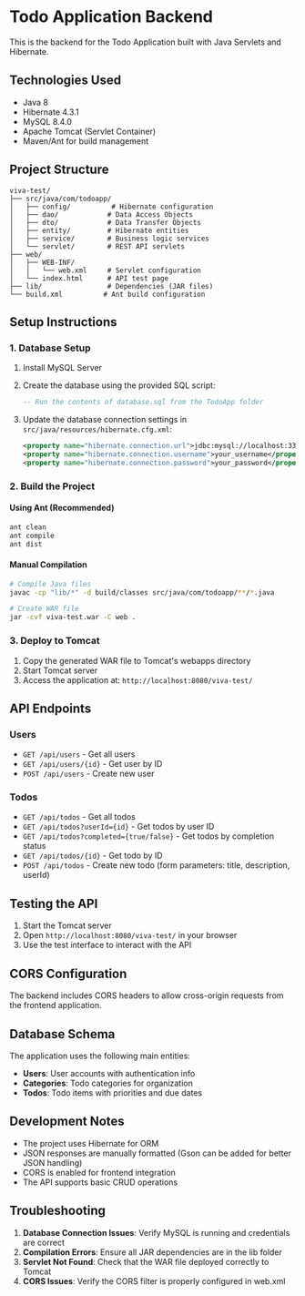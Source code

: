 # Todo Application Backend

This is the backend for the Todo Application built with Java Servlets and Hibernate.

## Technologies Used

- Java 8
- Hibernate 4.3.1
- MySQL 8.4.0
- Apache Tomcat (Servlet Container)
- Maven/Ant for build management

## Project Structure

```
viva-test/
├── src/java/com/todoapp/
│   ├── config/          # Hibernate configuration
│   ├── dao/            # Data Access Objects
│   ├── dto/            # Data Transfer Objects
│   ├── entity/         # Hibernate entities
│   ├── service/        # Business logic services
│   └── servlet/        # REST API servlets
├── web/
│   ├── WEB-INF/
│   │   └── web.xml     # Servlet configuration
│   └── index.html      # API test page
├── lib/                # Dependencies (JAR files)
└── build.xml          # Ant build configuration
```

## Setup Instructions

### 1. Database Setup

1. Install MySQL Server
2. Create the database using the provided SQL script:
   ```sql
   -- Run the contents of database.sql from the TodoApp folder
   ```

3. Update the database connection settings in `src/java/resources/hibernate.cfg.xml`:
   ```xml
   <property name="hibernate.connection.url">jdbc:mysql://localhost:3306/todo_app</property>
   <property name="hibernate.connection.username">your_username</property>
   <property name="hibernate.connection.password">your_password</property>
   ```

### 2. Build the Project

#### Using Ant (Recommended)
```bash
ant clean
ant compile
ant dist
```

#### Manual Compilation
```bash
# Compile Java files
javac -cp "lib/*" -d build/classes src/java/com/todoapp/**/*.java

# Create WAR file
jar -cvf viva-test.war -C web .
```

### 3. Deploy to Tomcat

1. Copy the generated WAR file to Tomcat's webapps directory
2. Start Tomcat server
3. Access the application at: `http://localhost:8080/viva-test/`

## API Endpoints

### Users
- `GET /api/users` - Get all users
- `GET /api/users/{id}` - Get user by ID
- `POST /api/users` - Create new user

### Todos
- `GET /api/todos` - Get all todos
- `GET /api/todos?userId={id}` - Get todos by user ID
- `GET /api/todos?completed={true/false}` - Get todos by completion status
- `GET /api/todos/{id}` - Get todo by ID
- `POST /api/todos` - Create new todo (form parameters: title, description, userId)

## Testing the API

1. Start the Tomcat server
2. Open `http://localhost:8080/viva-test/` in your browser
3. Use the test interface to interact with the API

## CORS Configuration

The backend includes CORS headers to allow cross-origin requests from the frontend application.

## Database Schema

The application uses the following main entities:
- **Users**: User accounts with authentication info
- **Categories**: Todo categories for organization
- **Todos**: Todo items with priorities and due dates

## Development Notes

- The project uses Hibernate for ORM
- JSON responses are manually formatted (Gson can be added for better JSON handling)
- CORS is enabled for frontend integration
- The API supports basic CRUD operations

## Troubleshooting

1. **Database Connection Issues**: Verify MySQL is running and credentials are correct
2. **Compilation Errors**: Ensure all JAR dependencies are in the lib folder
3. **Servlet Not Found**: Check that the WAR file deployed correctly to Tomcat
4. **CORS Issues**: Verify the CORS filter is properly configured in web.xml
